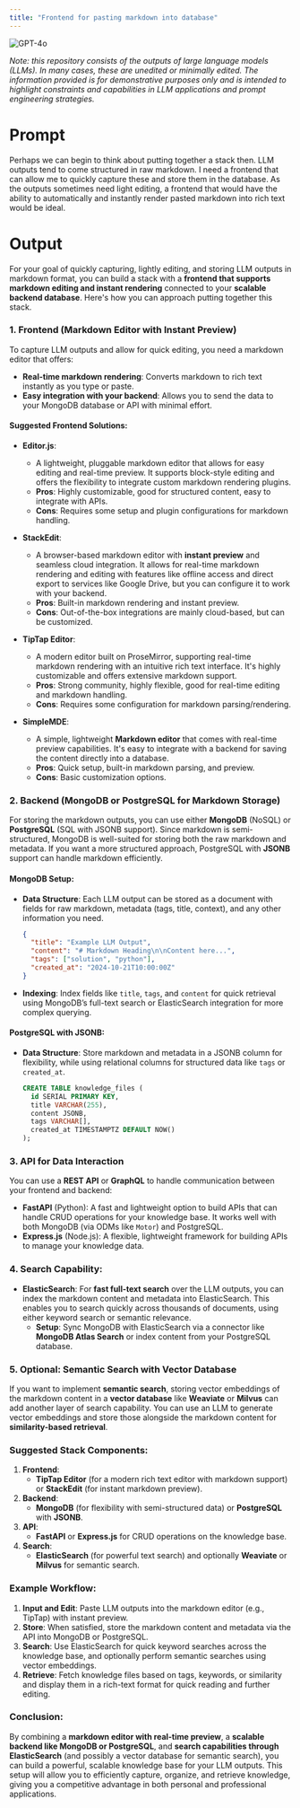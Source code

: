 ```yaml
---
title: "Frontend for pasting markdown into database"
---
```

![GPT-4o](https://img.shields.io/badge/GPT--4o-3333FF?style=for-the-badge&logo=openai&logoColor=white)



*Note: this repository consists of the outputs of large language models (LLMs). In many cases, these are unedited or minimally edited. The information provided is for demonstrative purposes only and is intended to highlight constraints and capabilities in LLM applications and prompt engineering strategies.*


# Prompt

Perhaps we can begin to think about putting together a stack then. LLM outputs tend to come structured in raw markdown. I need a frontend that can allow me to quickly capture these and store them in the database. As the outputs sometimes need light editing, a frontend that would have the ability to automatically and instantly render pasted markdown into rich text would be ideal.

# Output

For your goal of quickly capturing, lightly editing, and storing LLM outputs in markdown format, you can build a stack with a **frontend that supports markdown editing and instant rendering** connected to your **scalable backend database**. Here's how you can approach putting together this stack.

### 1. **Frontend (Markdown Editor with Instant Preview)**
To capture LLM outputs and allow for quick editing, you need a markdown editor that offers:
- **Real-time markdown rendering**: Converts markdown to rich text instantly as you type or paste.
- **Easy integration with your backend**: Allows you to send the data to your MongoDB database or API with minimal effort.

#### Suggested Frontend Solutions:
- **Editor.js**:
   - A lightweight, pluggable markdown editor that allows for easy editing and real-time preview. It supports block-style editing and offers the flexibility to integrate custom markdown rendering plugins.
   - **Pros**: Highly customizable, good for structured content, easy to integrate with APIs.
   - **Cons**: Requires some setup and plugin configurations for markdown handling.

- **StackEdit**:
   - A browser-based markdown editor with **instant preview** and seamless cloud integration. It allows for real-time markdown rendering and editing with features like offline access and direct export to services like Google Drive, but you can configure it to work with your backend.
   - **Pros**: Built-in markdown rendering and instant preview.
   - **Cons**: Out-of-the-box integrations are mainly cloud-based, but can be customized.

- **TipTap Editor**:
   - A modern editor built on ProseMirror, supporting real-time markdown rendering with an intuitive rich text interface. It's highly customizable and offers extensive markdown support.
   - **Pros**: Strong community, highly flexible, good for real-time editing and markdown handling.
   - **Cons**: Requires some configuration for markdown parsing/rendering.

- **SimpleMDE**:
   - A simple, lightweight **Markdown editor** that comes with real-time preview capabilities. It's easy to integrate with a backend for saving the content directly into a database.
   - **Pros**: Quick setup, built-in markdown parsing, and preview.
   - **Cons**: Basic customization options.

### 2. **Backend (MongoDB or PostgreSQL for Markdown Storage)**
For storing the markdown outputs, you can use either **MongoDB** (NoSQL) or **PostgreSQL** (SQL with JSONB support). Since markdown is semi-structured, MongoDB is well-suited for storing both the raw markdown and metadata. If you want a more structured approach, PostgreSQL with **JSONB** support can handle markdown efficiently.

#### MongoDB Setup:
- **Data Structure**: Each LLM output can be stored as a document with fields for raw markdown, metadata (tags, title, context), and any other information you need.
   ```json
   {
     "title": "Example LLM Output",
     "content": "# Markdown Heading\n\nContent here...",
     "tags": ["solution", "python"],
     "created_at": "2024-10-21T10:00:00Z"
   }
   ```
- **Indexing**: Index fields like `title`, `tags`, and `content` for quick retrieval using MongoDB’s full-text search or ElasticSearch integration for more complex querying.

#### PostgreSQL with JSONB:
- **Data Structure**: Store markdown and metadata in a JSONB column for flexibility, while using relational columns for structured data like `tags` or `created_at`.
   ```sql
   CREATE TABLE knowledge_files (
     id SERIAL PRIMARY KEY,
     title VARCHAR(255),
     content JSONB,
     tags VARCHAR[],
     created_at TIMESTAMPTZ DEFAULT NOW()
   );
   ```

### 3. **API for Data Interaction**
You can use a **REST API** or **GraphQL** to handle communication between your frontend and backend:
- **FastAPI** (Python): A fast and lightweight option to build APIs that can handle CRUD operations for your knowledge base. It works well with both MongoDB (via ODMs like `Motor`) and PostgreSQL.
- **Express.js** (Node.js): A flexible, lightweight framework for building APIs to manage your knowledge data.

### 4. **Search Capability**:
- **ElasticSearch**: For **fast full-text search** over the LLM outputs, you can index the markdown content and metadata into ElasticSearch. This enables you to search quickly across thousands of documents, using either keyword search or semantic relevance.
   - **Setup**: Sync MongoDB with ElasticSearch via a connector like **MongoDB Atlas Search** or index content from your PostgreSQL database.

### 5. **Optional: Semantic Search with Vector Database**
If you want to implement **semantic search**, storing vector embeddings of the markdown content in a **vector database** like **Weaviate** or **Milvus** can add another layer of search capability. You can use an LLM to generate vector embeddings and store those alongside the markdown content for **similarity-based retrieval**.

### Suggested Stack Components:
1. **Frontend**: 
   - **TipTap Editor** (for a modern rich text editor with markdown support) or **StackEdit** (for instant markdown preview).
2. **Backend**: 
   - **MongoDB** (for flexibility with semi-structured data) or **PostgreSQL** with **JSONB**.
3. **API**: 
   - **FastAPI** or **Express.js** for CRUD operations on the knowledge base.
4. **Search**:
   - **ElasticSearch** (for powerful text search) and optionally **Weaviate** or **Milvus** for semantic search.
   
### Example Workflow:
1. **Input and Edit**: Paste LLM outputs into the markdown editor (e.g., TipTap) with instant preview.
2. **Store**: When satisfied, store the markdown content and metadata via the API into MongoDB or PostgreSQL.
3. **Search**: Use ElasticSearch for quick keyword searches across the knowledge base, and optionally perform semantic searches using vector embeddings.
4. **Retrieve**: Fetch knowledge files based on tags, keywords, or similarity and display them in a rich-text format for quick reading and further editing.

### Conclusion:
By combining a **markdown editor with real-time preview**, a **scalable backend like MongoDB or PostgreSQL**, and **search capabilities through ElasticSearch** (and possibly a vector database for semantic search), you can build a powerful, scalable knowledge base for your LLM outputs. This setup will allow you to efficiently capture, organize, and retrieve knowledge, giving you a competitive advantage in both personal and professional applications.
